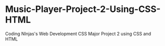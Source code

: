 # Music-Player-Project-2-Using-CSS-HTML
Coding NInjas's Web Development CSS Major Project 2 using CSS and HTML 

